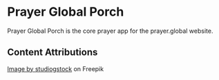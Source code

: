 # Prayer Global Porch

Prayer Global Porch is the core prayer app for the prayer.global website.

## Content Attributions

<a href="https://www.freepik.com/free-vector/find-person-job-opportunity_8063764.htm#query=avatar&position=0&from_view=search&track=sph">Image by studiogstock</a> on Freepik
